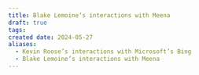 ```yaml
---
title: Blake Lemoine’s interactions with Meena
draft: true
tags: 
created date: 2024-05-27
aliases:
  - Kevin Roose’s interactions with Microsoft’s Bing
  - Blake Lemoine’s interactions with Meena
---
```

